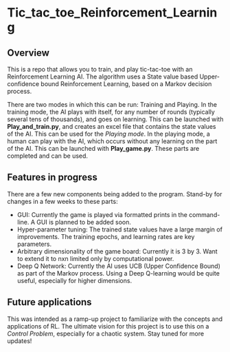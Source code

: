 # Tic_tac_toe_Reinforcement_Learning

## Overview
This is a repo that allows you to train, and play tic-tac-toe with an Reinforcement Learning AI. The algorithm uses a State value based Upper-confidence bound Reinforcement Learning, based on a Markov decision process. 

There are two modes in which this can be run: Training and Playing. In the training mode, the AI plays with itself, for any number of rounds (typically several tens of thousands), and goes on learning. This can be launched with **Play_and_train.py**, and creates an excel file that contains the state values of the AI. This can be used for the _Playing mode_. In the playing mode, a human can play with the AI, which occurs without any learning on the part of the AI. This can be launched with **Play_game.py**. These parts are completed and can be used.

## Features in progress
There are a few new components being added to the program. Stand-by for changes in a few weeks to these parts:
* GUI: Currently the game is played via formatted prints in the command-line. A GUI is planned to be added soon. 
* Hyper-parameter tuning: The trained state values have a large margin of improvements. The training epochs, and learning rates are key parameters.
* Arbitrary dimensionality of the game board: Currently it is 3 by 3. Want to extend it to nxn limited only by computational power. 
* Deep Q Network: Currently the AI uses UCB (Upper Confidence Bound) as part of the Markov process. Using a Deep Q-learning would be quite useful, especially for higher dimensions. 

## Future applications
This was intended as a ramp-up project to familiarize with the concepts and applications of RL. The ultimate vision for this project is to use this on a _Control Problem_, especially for a chaotic system. Stay tuned for more updates!
